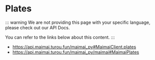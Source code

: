 # Plates

::: warning
We are not providing this page with your specific language, please check out our API Docs.

You can refer to the links below about this content.
:::

- https://api.maimai.turou.fun/maimai_py#MaimaiClient.plates
- https://api.maimai.turou.fun/maimai_py/maimai#MaimaiPlates